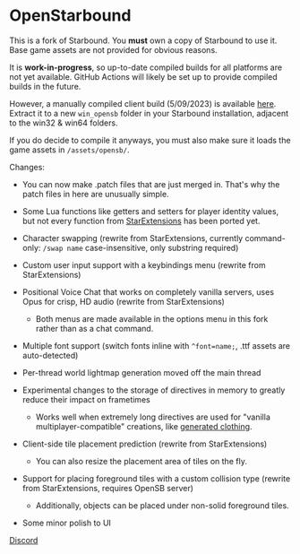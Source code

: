 # OpenStarbound

This is a fork of Starbound.
You **must** own a copy of Starbound to use it. Base game assets are not provided for obvious reasons.

It is **work-in-progress**, so up-to-date compiled builds for all platforms are not yet available. GitHub Actions will likely be set up to provide compiled builds in the future.

However, a manually compiled client build (5/09/2023) is available [here](https://files.catbox.moe/bpq211.7z). Extract it to a new `win_opensb` folder in your Starbound installation, adjacent to the win32 & win64 folders.

If you do decide to compile it anyways, you must also make sure it loads the game assets in `/assets/opensb/`.

Changes:
* You can now make .patch files that are just merged in. That's why the patch files in here are unusually simple.
* Some Lua functions like getters and setters for player identity values, but not every function from [StarExtensions](https://github.com/StarExtensions/StarExtensions) has been ported yet.
* Character swapping (rewrite from StarExtensions, currently command-only: `/swap name` case-insensitive, only substring required)
* Custom user input support with a keybindings menu (rewrite from StarExtensions)
* Positional Voice Chat that works on completely vanilla servers, uses Opus for crisp, HD audio (rewrite from StarExtensions)
  * Both menus are made available in the options menu in this fork rather than as a chat command.
* Multiple font support (switch fonts inline with `^font=name;`, .ttf assets are auto-detected)
* Per-thread world lightmap generation moved off the main thread
* Experimental changes to the storage of directives in memory to greatly reduce their impact on frametimes
  * Works well when extremely long directives are used for "vanilla multiplayer-compatible" creations, like [generated clothing](https://silverfeelin.github.io/Starbound-NgOutfitGenerator/).

* Client-side tile placement prediction (rewrite from StarExtensions)
  * You can also resize the placement area of tiles on the fly.
* Support for placing foreground tiles with a custom collision type (rewrite from StarExtensions, requires OpenSB server)
  * Additionally, objects can be placed under non-solid foreground tiles.

* Some minor polish to UI

[Discord](https://discord.gg/D4QqtBNmAY)
